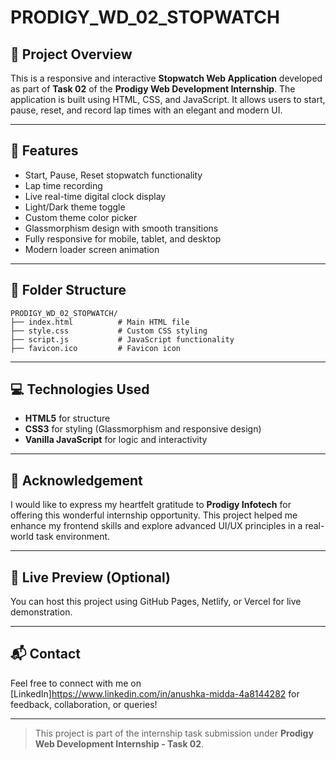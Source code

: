 # PRODIGY\_WD\_02\_STOPWATCH

## 🚀 Project Overview

This is a responsive and interactive **Stopwatch Web Application** developed as part of **Task 02** of the **Prodigy Web Development Internship**. The application is built using HTML, CSS, and JavaScript. It allows users to start, pause, reset, and record lap times with an elegant and modern UI.

---

## 🌟 Features

* Start, Pause, Reset stopwatch functionality
* Lap time recording
* Live real-time digital clock display
* Light/Dark theme toggle
* Custom theme color picker
* Glassmorphism design with smooth transitions
* Fully responsive for mobile, tablet, and desktop
* Modern loader screen animation

---

## 📁 Folder Structure

```
PRODIGY_WD_02_STOPWATCH/
├── index.html          # Main HTML file
├── style.css           # Custom CSS styling
├── script.js           # JavaScript functionality
├── favicon.ico         # Favicon icon
```

---

## 💻 Technologies Used

* **HTML5** for structure
* **CSS3** for styling (Glassmorphism and responsive design)
* **Vanilla JavaScript** for logic and interactivity

---

## 🙏 Acknowledgement

I would like to express my heartfelt gratitude to **Prodigy Infotech** for offering this wonderful internship opportunity. This project helped me enhance my frontend skills and explore advanced UI/UX principles in a real-world task environment.

---

## 📎 Live Preview (Optional)

You can host this project using GitHub Pages, Netlify, or Vercel for live demonstration.

---

## 📬 Contact

Feel free to connect with me on [LinkedIn]https://www.linkedin.com/in/anushka-midda-4a8144282 for feedback, collaboration, or queries!

---

> This project is part of the internship task submission under **Prodigy Web Development Internship - Task 02**.
